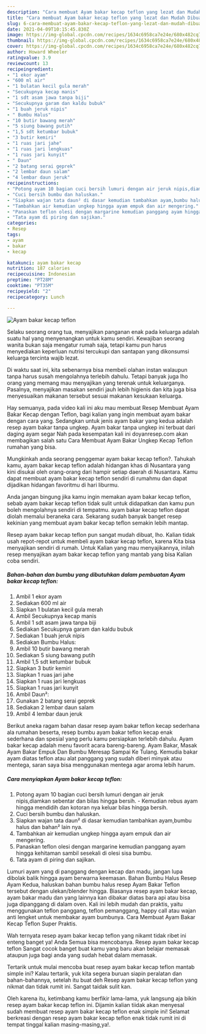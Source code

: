 ```yaml
---
description: "Cara membuat Ayam bakar kecap teflon yang lezat dan Mudah Dibuat"
title: "Cara membuat Ayam bakar kecap teflon yang lezat dan Mudah Dibuat"
slug: 6-cara-membuat-ayam-bakar-kecap-teflon-yang-lezat-dan-mudah-dibuat
date: 2021-04-09T10:15:45.830Z
image: https://img-global.cpcdn.com/recipes/1634c6958ca7e24e/680x482cq70/ayam-bakar-kecap-teflon-foto-resep-utama.jpg
thumbnail: https://img-global.cpcdn.com/recipes/1634c6958ca7e24e/680x482cq70/ayam-bakar-kecap-teflon-foto-resep-utama.jpg
cover: https://img-global.cpcdn.com/recipes/1634c6958ca7e24e/680x482cq70/ayam-bakar-kecap-teflon-foto-resep-utama.jpg
author: Howard Wheeler
ratingvalue: 3.9
reviewcount: 13
recipeingredient:
- "1 ekor ayam"
- "600 ml air"
- "1 bulatan kecil gula merah"
- "Secukupnya kecap manis"
- "1 sdt asam jawa tanpa biji"
- "Secukupnya garam dan kaldu bubuk"
- "1 buah jeruk nipis"
- " Bumbu Halus"
- "10 butir bawang merah"
- "5 siung bawang putih"
- "1,5 sdt ketumbar bubuk"
- "3 butir kemiri"
- "1 ruas jari jahe"
- "1 ruas jari lengkuas"
- "1 ruas jari kunyit"
- " Daun"
- "2 batang serai geprek"
- "2 lembar daun salam"
- "4 lembar daun jeruk"
recipeinstructions:
- "Potong ayam 10 bagian cuci bersih lumuri dengan air jeruk nipis,diamkan sebentar dan bilas hingga bersih. Kemudian rebus ayam hingga mendidih dan kotoran nya keluar bilas hingga bersih."
- "Cuci bersih bumbu dan haluskan."
- "Siapkan wajan tata daun² di dasar kemudian tambahkan ayam,bumbu halus dan bahan² lain nya."
- "Tambahkan air kemudian ungkep hingga ayam empuk dan air mengering."
- "Panaskan teflon olesi dengan margarine kemudian panggang ayam hingga kehitaman sambil sesekali di olesi sisa bumbu."
- "Tata ayam di piring dan sajikan."
categories:
- Resep
tags:
- ayam
- bakar
- kecap

katakunci: ayam bakar kecap 
nutrition: 187 calories
recipecuisine: Indonesian
preptime: "PT28M"
cooktime: "PT35M"
recipeyield: "2"
recipecategory: Lunch

---
```



![Ayam bakar kecap teflon](https://img-global.cpcdn.com/recipes/1634c6958ca7e24e/680x482cq70/ayam-bakar-kecap-teflon-foto-resep-utama.jpg)

Selaku seorang orang tua, menyajikan panganan enak pada keluarga adalah suatu hal yang menyenangkan untuk kamu sendiri. Kewajiban seorang  wanita bukan saja mengatur rumah saja, tetapi kamu pun harus menyediakan keperluan nutrisi tercukupi dan santapan yang dikonsumsi keluarga tercinta wajib lezat.

Di waktu  saat ini, kita sebenarnya bisa membeli olahan instan walaupun tanpa harus susah mengolahnya terlebih dahulu. Tetapi banyak juga lho orang yang memang mau menyajikan yang terenak untuk keluarganya. Pasalnya, menyajikan masakan sendiri jauh lebih higienis dan kita juga bisa menyesuaikan makanan tersebut sesuai makanan kesukaan keluarga. 

Hay semuanya, pada video kali ini aku mau membuat Resep Membuat Ayam Bakar Kecap dengan Teflon, bagi kalian yang ingin membuat ayam bakar dengan cara yang. Sedangkan untuk jenis ayam bakar yang kedua adalah resep ayam bakar tanpa ungkep. Ayam bakar tanpa ungkep ini terbuat dari daging ayam segar Nah pada kesempatan kali ini doyanresep.com akan membagikan salah satu Cara Membuat Ayam Bakar Ungkep Kecap Teflon rumahan yang bisa.

Mungkinkah anda seorang penggemar ayam bakar kecap teflon?. Tahukah kamu, ayam bakar kecap teflon adalah hidangan khas di Nusantara yang kini disukai oleh orang-orang dari hampir setiap daerah di Nusantara. Kamu dapat membuat ayam bakar kecap teflon sendiri di rumahmu dan dapat dijadikan hidangan favoritmu di hari liburmu.

Anda jangan bingung jika kamu ingin memakan ayam bakar kecap teflon, sebab ayam bakar kecap teflon tidak sulit untuk didapatkan dan kamu pun boleh mengolahnya sendiri di tempatmu. ayam bakar kecap teflon dapat diolah memalui beraneka cara. Sekarang sudah banyak banget resep kekinian yang membuat ayam bakar kecap teflon semakin lebih mantap.

Resep ayam bakar kecap teflon pun sangat mudah dibuat, lho. Kalian tidak usah repot-repot untuk membeli ayam bakar kecap teflon, karena Kita bisa menyajikan sendiri di rumah. Untuk Kalian yang mau menyajikannya, inilah resep menyajikan ayam bakar kecap teflon yang mantab yang bisa Kalian coba sendiri.

<!--inarticleads1-->

##### Bahan-bahan dan bumbu yang dibutuhkan dalam pembuatan Ayam bakar kecap teflon:

1. Ambil 1 ekor ayam
1. Sediakan 600 ml air
1. Siapkan 1 bulatan kecil gula merah
1. Ambil Secukupnya kecap manis
1. Ambil 1 sdt asam jawa tanpa biji
1. Sediakan Secukupnya garam dan kaldu bubuk
1. Sediakan 1 buah jeruk nipis
1. Sediakan  Bumbu Halus:
1. Ambil 10 butir bawang merah
1. Sediakan 5 siung bawang putih
1. Ambil 1,5 sdt ketumbar bubuk
1. Siapkan 3 butir kemiri
1. Siapkan 1 ruas jari jahe
1. Siapkan 1 ruas jari lengkuas
1. Siapkan 1 ruas jari kunyit
1. Ambil  Daun²:
1. Gunakan 2 batang serai geprek
1. Sediakan 2 lembar daun salam
1. Ambil 4 lembar daun jeruk


Berikut aneka ragam bahan dasar resep ayam bakar teflon kecap sederhana ala rumahan beserta, resep bumbu ayam bakar teflon kecap enak sederhana dan spesial yang perlu kamu persiapkan terlebih dahulu. Ayam bakar kecap adalah menu favorit acara bareng-bareng. Ayam Bakar, Masak Ayam Bakar Empuk Dan Bumbu Meresap Sampai Ke Tulang. Kemudia bakar ayam diatas teflon atau alat panggang yang sudah diberi minyak atau mentega, saran saya bisa menggunakan mentega agar aroma lebih harum. 

<!--inarticleads2-->

##### Cara menyiapkan Ayam bakar kecap teflon:

1. Potong ayam 10 bagian cuci bersih lumuri dengan air jeruk nipis,diamkan sebentar dan bilas hingga bersih. - Kemudian rebus ayam hingga mendidih dan kotoran nya keluar bilas hingga bersih.
1. Cuci bersih bumbu dan haluskan.
1. Siapkan wajan tata daun² di dasar kemudian tambahkan ayam,bumbu halus dan bahan² lain nya.
1. Tambahkan air kemudian ungkep hingga ayam empuk dan air mengering.
1. Panaskan teflon olesi dengan margarine kemudian panggang ayam hingga kehitaman sambil sesekali di olesi sisa bumbu.
1. Tata ayam di piring dan sajikan.


Lumuri ayam yang di panggang dengan kecap dan madu, jangan lupa dibolak balik hingga ayam berwarna keemasan. Bahan Bumbu Halus Resep Ayam Kedua, haluskan bahan bumbu halus resep Ayam Bakar Teflon tersebut dengan ulekan/blender hingga. Biasanya resep ayam bakar kecap, ayam bakar madu dan yang lainnya kan dibakar diatas bara api atau bisa juga dipanggang di dalam oven. Kali ini lebih mudah dan praktis, yaitu menggunakan teflon panggang, teflon pemanggang, happy call atau wajan anti lengket untuk membakar ayam bumbunya. Cara Membuat Ayam Bakar Kecap Teflon Super Praktis. 

Wah ternyata resep ayam bakar kecap teflon yang nikamt tidak ribet ini enteng banget ya! Anda Semua bisa mencobanya. Resep ayam bakar kecap teflon Sangat cocok banget buat kamu yang baru akan belajar memasak ataupun juga bagi anda yang sudah hebat dalam memasak.

Tertarik untuk mulai mencoba buat resep ayam bakar kecap teflon mantab simple ini? Kalau tertarik, yuk kita segera buruan siapin peralatan dan bahan-bahannya, setelah itu buat deh Resep ayam bakar kecap teflon yang nikmat dan tidak rumit ini. Sangat taidak sulit kan. 

Oleh karena itu, ketimbang kamu berfikir lama-lama, yuk langsung aja bikin resep ayam bakar kecap teflon ini. Dijamin kalian tiidak akan menyesal sudah membuat resep ayam bakar kecap teflon enak simple ini! Selamat berkreasi dengan resep ayam bakar kecap teflon enak tidak rumit ini di tempat tinggal kalian masing-masing,ya!.

